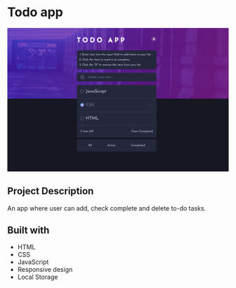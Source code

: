 # Todo app
![preview](preview.png)

## Project Description

An app where user can add, check complete and delete to-do tasks. 
## Built with
- HTML
- CSS
- JavaScript
- Responsive design
- Local Storage

